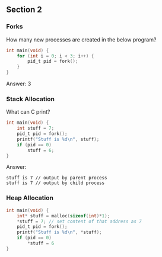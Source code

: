 ## Section 2

### Forks
How many new processes are created in the below program?

```c
int main(void) {
    for (int i = 0; i < 3; i++) {
        pid_t pid = fork();
    }
}
```
Answer: 3

### Stack Allocation

What can C print?

```c
int main(void) {
    int stuff = 7;
    pid_t pid = fork();
    printf("Stuff is %d\n", stuff);
    if (pid == 0)
        stuff = 6;
}
```
Answer: 

```
stuff is 7 // output by parent process
stuff is 7 // output by child process
```

### Heap Allocation

```c
int main(void) {
    int* stuff = malloc(sizeof(int)*1);
    *stuff = 7; // set content of that address as 7
    pid_t pid = fork();
    printf("Stuff is %d\n", *stuff);
    if (pid == 0)
        *stuff = 6
}
```
